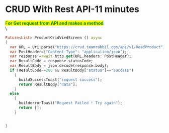 # CRUD With Rest API-11 minutes

<mark style="color:green;">F</mark><mark style="color:green;">**or Get request from API and makes a method**</mark>\
\



```dart
Future<List> ProductGridViedScreen () async
{
  var URL = Uri.parse("https://crud.teamrabbil.com/api/v1/ReadProduct");
  var PostHeader={"Content-Type": "application/json"};
  var response =await http.get(URL,headers: PostHeader);
  var ResultCode = response.statusCode;
  var ResultBody = json.decode(response.body);
  if (ResultCode==200 && ResultBody["status"]=="success")
    {
      buildSuccessToast("request success");
      return ResultBody["data"];
    }
  else
    {
      builderrorToast("Request Failed ! Try again");
      return [];
    }


}
```
